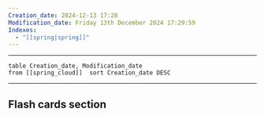```yaml
---
Creation_date: 2024-12-13 17:28
Modification_date: Friday 13th December 2024 17:29:59
Indexes:
  - "[[spring|spring]]"
---
```


----



```dataview
table Creation_date, Modification_date
from [[spring_cloud]]  sort Creation_date DESC
```























---
## Flash cards section
